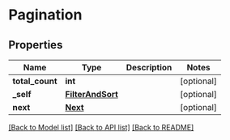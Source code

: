 # Pagination

## Properties
Name | Type | Description | Notes
------------ | ------------- | ------------- | -------------
**total_count** | **int** |  | [optional] 
**_self** | [**FilterAndSort**](FilterAndSort.md) |  | [optional] 
**next** | [**Next**](Next.md) |  | [optional] 

[[Back to Model list]](../README.md#documentation-for-models) [[Back to API list]](../README.md#documentation-for-api-endpoints) [[Back to README]](../README.md)


